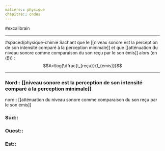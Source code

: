```yaml
---
matière:: physique
chapitre:: ondes
---
```

#excalibrain 
___
#spaced/physique-chimie 
Sachant que le [[niveau sonore est la perception de son intensité comparé à la perception minimale]] et que [[atténuation du niveau sonore comme comparaison du son reçu par le son émis]] alors (en ($B$)) :
$$A=\log(\dfrac{I_{reçu}}{I_{émis}})$$

---
### Nord:: [[niveau sonore est la perception de son intensité comparé à la perception minimale]]
nord:: [[atténuation du niveau sonore comme comparaison du son reçu par le son émis]]
### Sud:: 
### Ouest:: 
### Est:: 
